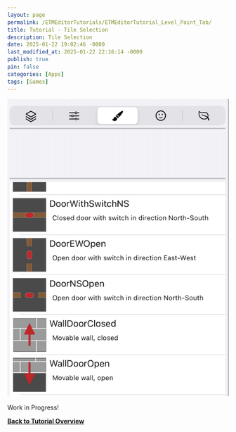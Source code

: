 ```yaml
---
layout: page
permalink: /ETMEditorTutorials/ETMEditorTutorial_Level_Paint_Tab/
title: Tutorial - Tile Selection
description: Tile Selection
date: 2025-01-22 19:02:46 -0000
last_modified_at: 2025-01-22 22:16:14 -0000
publish: true
pin: false
categories: [Apps]
tags: [Games]
---
```


![Detail Select Tile](/assets/ETMEditor/DetailPaint.png)

Work in Progress!

**[Back to Tutorial Overview](/ETMEditorTutorials/ETMEditorTutorials)**
